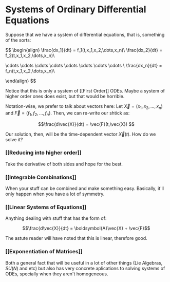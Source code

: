 # Systems of Ordinary Differential Equations

Suppose that we have a system of differential equations, that is, something of the sorts:

$$
\begin{align}
\frac{dx_1}{dt} = f_1(t,x_1,x_2,\dots,x_n)\\
\frac{dx_2}{dt} = f_2(t,x_1,x_2,\dots,x_n)\\

\cdots \cdots \cdots \cdots \cdots \cdots \cdots \cdots \\
\frac{dx_n}{dt} = f_n(t,x_1,x_2,\dots,x_n)\\


\end{align}
$$

Notice that this is only a system of [[First Order]] ODEs. Maybe a system of higher order ones does exist, but that would be horrible.


Notation-wise, we prefer to talk about vectors here: Let $\vec{X}=(x_1,x_2,\dots,x_n)$ and $\vec{F}=(f_1,f_2,\dots,f_n)$. Then, we can re-write our shtick as:

$$\frac{d\vec{X}}{dt} = \vec{F}(t,\vec{X}) $$

Our solution, then, will be the time-dependent vector $\vec{X}(t)$. How do we solve it?

### [[Reducing into higher order]]

Take the derivative of both sides and hope for the best.

### [[Integrable Combinations]]

When your stuff can be combined and make something easy. Basically, it'll only happen when you have a lot of symmetry.

### [[Linear Systems of Equations]]
Anything dealing with stuff that has the form of:

$$\frac{d\vec{X}}{dt} = \boldsymbol{A}\vec{X} + \vec{F}$$

The astute reader will have noted that this is linear, therefore good.


### [[Exponentiation of Matrices]]
Both a general fact that will be useful in a lot of other things (Lie Algebras, $SU(N)$ and etc) but also has very concrete aplications to solving systems of ODEs, specially when they aren't homogeneous.